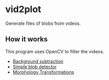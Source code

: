# vid2plot
Generate files of blobs from videos.


## How it works
This program uses OpenCV to filter the videos.
* [Background subtraction](https://docs.opencv.org/3.4.1/d1/dc5/tutorial_background_subtraction.html)
* [Simple blob detector](https://docs.opencv.org/3.4/d0/d7a/classcv_1_1SimpleBlobDetector.html)
* [Morphology Transformations](https://docs.opencv.org/3.3.0/d3/dbe/tutorial_opening_closing_hats.html)
